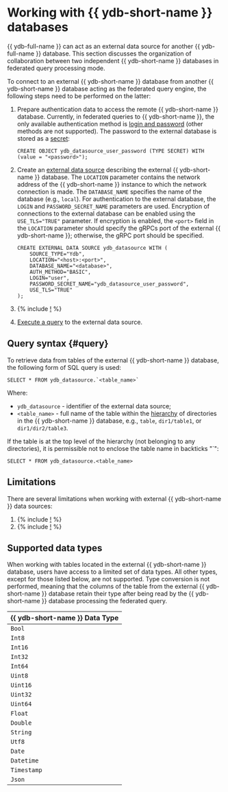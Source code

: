 # Working with {{ ydb-short-name }} databases

{{ ydb-full-name }} can act as an external data source for another {{ ydb-full-name }} database. This section discusses the organization of collaboration between two independent {{ ydb-short-name }} databases in federated query processing mode.

To connect to an external {{ ydb-short-name }} database from another {{ ydb-short-name }} database acting as the federated query engine, the following steps need to be performed on the latter:

1. Prepare authentication data to access the remote {{ ydb-short-name }} database. Currently, in federated queries to {{ ydb-short-name }}, the only available authentication method  is [login and password](../../concepts/auth.md#static-credentials) (other methods are not supported). The password to the external database is stored as a [secret](../datamodel/secrets.md):

    ```yql
    CREATE OBJECT ydb_datasource_user_password (TYPE SECRET) WITH (value = "<password>");
    ```

2. Create an [external data source](../datamodel/external_data_source.md) describing the external {{ ydb-short-name }} database. The `LOCATION` parameter contains the network address of the {{ ydb-short-name }} instance to which the network connection is made. The `DATABASE_NAME` specifies the name of the database (e.g., `local`). For authentication to the external database, the `LOGIN` and `PASSWORD_SECRET_NAME` parameters are used. Encryption of connections to the external database can be enabled using the `USE_TLS="TRUE"` parameter. If encryption is enabled, the `<port>` field in the `LOCATION` parameter should specify the gRPCs port of the external {{ ydb-short-name }}; otherwise, the gRPC port should be specified.

    ```yql
    CREATE EXTERNAL DATA SOURCE ydb_datasource WITH (
        SOURCE_TYPE="Ydb",
        LOCATION="<host>:<port>",
        DATABASE_NAME="<database>",
        AUTH_METHOD="BASIC",
        LOGIN="user",
        PASSWORD_SECRET_NAME="ydb_datasource_user_password",
        USE_TLS="TRUE"
    );
    ```

3. {% include [!](_includes/connector_deployment.md) %}
4. [Execute a query](#query) to the external data source.

## Query syntax {#query}

To retrieve data from tables of the external {{ ydb-short-name }} database, the following form of SQL query is used:

```yql
SELECT * FROM ydb_datasource.`<table_name>`
```

Where:

- `ydb_datasource` - identifier of the external data source;
- `<table_name>` - full name of the table within the [hierarchy](../../concepts/index.html#ydb-hierarchy) of directories in the {{ ydb-short-name }} database, e.g., `table`, `dir1/table1`, or `dir1/dir2/table3`.

If the table is at the top level of the hierarchy (not belonging to any directories), it is permissible not to enclose the table name in backticks "\`":

```yql
SELECT * FROM ydb_datasource.<table_name>
```

## Limitations

There are several limitations when working with external {{ ydb-short-name }} data sources:

1. {% include [!](_includes/supported_requests.md) %}
1. {% include [!](_includes/predicate_pushdown.md) %}

## Supported data types

When working with tables located in the external {{ ydb-short-name }} database, users have access to a limited set of data types. All other types, except for those listed below, are not supported. Type conversion is not performed, meaning that the columns of the table from the external {{ ydb-short-name }} database retain their type after being read by the {{ ydb-short-name }} database processing the federated query.

|{{ ydb-short-name }} Data Type|
|----|
|`Bool`|
|`Int8`|
|`Int16`|
|`Int32`|
|`Int64`|
|`Uint8`|
|`Uint16`|
|`Uint32`|
|`Uint64`|
|`Float`|
|`Double`|
|`String`|
|`Utf8`|
|`Date`|
|`Datetime`|
|`Timestamp`|
|`Json`|